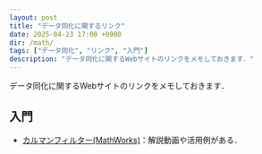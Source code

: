 ```yaml
---
layout: post
title: "データ同化に関するリンク"
date: 2025-04-23 17:00 +0900
dir: /math/
tags: ["データ同化", "リンク", "入門"]
description: "データ同化に関するWebサイトのリンクをメモしておきます．"
---
```


データ同化に関するWebサイトのリンクをメモしておきます．

## 入門
- [カルマンフィルター(MathWorks)](https://jp.mathworks.com/discovery/kalman-filter.html)：解説動画や活用例がある．